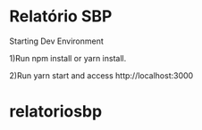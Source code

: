 # Relatório SBP

Starting Dev Environment

1)Run npm install or yarn install.

2)Run yarn start and access http://localhost:3000
# relatoriosbp
